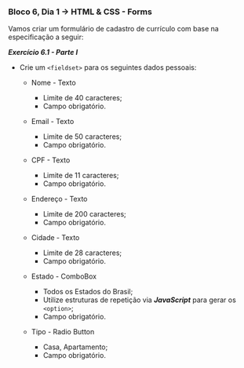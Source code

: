 ### Bloco 6, Dia 1 -> HTML & CSS - Forms

Vamos criar um formulário de cadastro de currículo com base na especificação a seguir:

_**Exercício 6.1 - Parte I**_

 - Crie um `<fieldset>` para os seguintes dados pessoais:
     - Nome - Texto
         - Limite de 40 caracteres;
         - Campo obrigatório.

     - Email - Texto
         - Limite de 50 caracteres;
         - Campo obrigatório.

     - CPF - Texto
         - Limite de 11 caracteres;
         - Campo obrigatório.

     - Endereço - Texto
         - Limite de 200 caracteres;
         - Campo obrigatório.

     - Cidade - Texto
         - Limite de 28 caracteres;
         - Campo obrigatório.

     - Estado - ComboBox
         - Todos os Estados do Brasil;
         - Utilize estruturas de repetição via **_JavaScript_** para gerar os `<option>`;
         - Campo obrigatório.

     - Tipo - Radio Button
         - Casa, Apartamento;
         - Campo obrigatório.
